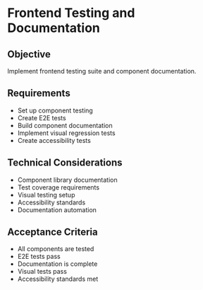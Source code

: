 # Frontend Testing and Documentation

## Objective
Implement frontend testing suite and component documentation.

## Requirements
- Set up component testing
- Create E2E tests
- Build component documentation
- Implement visual regression tests
- Create accessibility tests

## Technical Considerations
- Component library documentation
- Test coverage requirements
- Visual testing setup
- Accessibility standards
- Documentation automation

## Acceptance Criteria
- All components are tested
- E2E tests pass
- Documentation is complete
- Visual tests pass
- Accessibility standards met
